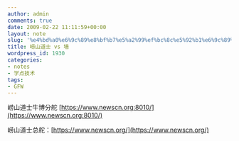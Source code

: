 ```yaml
---
author: admin
comments: true
date: 2009-02-22 11:11:59+00:00
layout: note
slug: '%e4%bd%a0%e6%9c%89%e8%bf%b7%e5%a2%99%ef%bc%8c%e5%92%b1%e6%9c%89%e5%b4%82%e5%b1%b1%e9%81%93%e5%a3%ab'
title: 崂山道士 vs 墙
wordpress_id: 1930
categories:
- notes
- 学点技术
tags:
- GFW
---
```


崂山道士牛博分舵 [https://www.newscn.org:8010/](https://www.newscn.org:8010/)

崂山道士总舵：[https://www.newscn.org/](https://www.newscn.org/)
